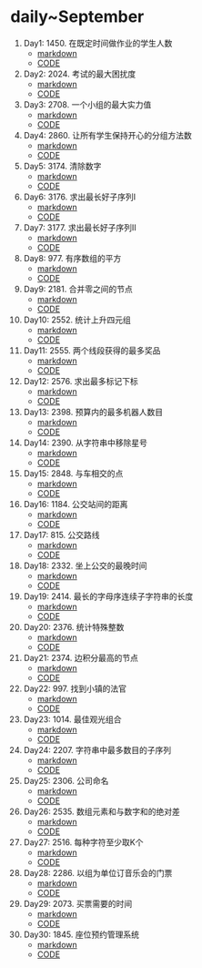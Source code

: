 # daily~September
1. Day1: 1450. 在既定时间做作业的学生人数
    - [markdown](/md/all/1450.md)
    - [CODE](/src/main/java/com/hyperboat/daily/y2024/m09/d01/LC1450.java)
2. Day2: 2024. 考试的最大困扰度
    - [markdown](/md/all/2024.md)
    - [CODE](/src/main/java/com/hyperboat/daily/y2024/m09/d02/LC2024.java)
3. Day3: 2708. 一个小组的最大实力值
    - [markdown](/md/all/2708.md)
    - [CODE](/src/main/java/com/hyperboat/daily/y2024/m09/d03/LC2708.java)
4. Day4: 2860. 让所有学生保持开心的分组方法数
    - [markdown](/md/all/2860.md)
    - [CODE](/src/main/java/com/hyperboat/daily/y2024/m09/d04/LC2860.java)
5. Day5: 3174. 清除数字
    - [markdown](/md/all/3174.md)
    - [CODE](/src/main/java/com/hyperboat/daily/y2024/m09/d05/LC3174.java)
6. Day6: 3176. 求出最长好子序列I
    - [markdown](/md/all/3176.md)
    - [CODE](/src/main/java/com/hyperboat/daily/y2024/m09/d06/LC3176.java)
7. Day7: 3177. 求出最长好子序列II
    - [markdown](/md/all/3177.md)
    - [CODE](/src/main/java/com/hyperboat/daily/y2024/m09/d07/LC3177.java)
8. Day8: 977. 有序数组的平方
    - [markdown](/md/all/977.md)
    - [CODE](/src/main/java/com/hyperboat/daily/y2024/m09/d08/LC977.java)
9. Day9: 2181. 合并零之间的节点
    - [markdown](/md/all/2181.md)
    - [CODE](/src/main/java/com/hyperboat/daily/y2024/m09/d09/LC2181.java)
10. Day10: 2552. 统计上升四元组
    - [markdown](/md/all/2552.md)
    - [CODE](/src/main/java/com/hyperboat/daily/y2024/m09/d10/LC2552.java)
11. Day11: 2555. 两个线段获得的最多奖品
    - [markdown](/md/all/2555.md)
    - [CODE](/src/main/java/com/hyperboat/daily/y2024/m09/d11/LC2555.java)
12. Day12: 2576. 求出最多标记下标
    - [markdown](/md/all/2576.md)
    - [CODE](/src/main/java/com/hyperboat/daily/y2024/m09/d12/LC2576.java)
13. Day13: 2398. 预算内的最多机器人数目
    - [markdown](/md/all/2398.md)
    - [CODE](/src/main/java/com/hyperboat/daily/y2024/m09/d13/LC2398.java)
14. Day14: 2390. 从字符串中移除星号
    - [markdown](/md/all/2390.md)
    - [CODE](/src/main/java/com/hyperboat/daily/y2024/m09/d14/LC2390.java)
15. Day15: 2848. 与车相交的点
    - [markdown](/md/all/2848.md)
    - [CODE](/src/main/java/com/hyperboat/daily/y2024/m09/d15/LC2848.java)
16. Day16: 1184. 公交站间的距离
    - [markdown](/md/all/1184.md)
    - [CODE](/src/main/java/com/hyperboat/daily/y2024/m09/d16/LC1184.java)
17. Day17: 815. 公交路线
    - [markdown](/md/all/815.md)
    - [CODE](/src/main/java/com/hyperboat/daily/y2024/m09/d17/LC815.java)
18. Day18: 2332. 坐上公交的最晚时间
    - [markdown](/md/all/2332.md)
    - [CODE](/src/main/java/com/hyperboat/daily/y2024/m09/d18/LC2332.java)
19. Day19: 2414. 最长的字母序连续子字符串的长度
    - [markdown](/md/all/2414.md)
    - [CODE](/src/main/java/com/hyperboat/daily/y2024/m09/d19/LC2414.java)
20. Day20: 2376. 统计特殊整数
    - [markdown](/md/all/2376.md)
    - [CODE](/src/main/java/com/hyperboat/daily/y2024/m09/d20/LC2376.java)
21. Day21: 2374. 边积分最高的节点
    - [markdown](/md/all/2374.md)
    - [CODE](/src/main/java/com/hyperboat/daily/y2024/m09/d21/LC2374.java)
22. Day22: 997. 找到小镇的法官
    - [markdown](/md/all/997.md)
    - [CODE](/src/main/java/com/hyperboat/daily/y2024/m09/d22/LC997.java)
23. Day23: 1014. 最佳观光组合
    - [markdown](/md/all/1014.md)
    - [CODE](/src/main/java/com/hyperboat/daily/y2024/m09/d23/LC1014.java)
24. Day24: 2207. 字符串中最多数目的子序列
    - [markdown](/md/all/2207.md)
    - [CODE](/src/main/java/com/hyperboat/daily/y2024/m09/d24/LC2207.java)
25. Day25: 2306. 公司命名
    - [markdown](/md/all/2306.md)
    - [CODE](/src/main/java/com/hyperboat/daily/y2024/m09/d25/LC2306.java)
26. Day26: 2535. 数组元素和与数字和的绝对差
    - [markdown](/md/all/2535.md)
    - [CODE](/src/main/java/com/hyperboat/daily/y2024/m09/d26/LC2535.java)
27. Day27: 2516. 每种字符至少取K个
    - [markdown](/md/all/2516.md)
    - [CODE](/src/main/java/com/hyperboat/daily/y2024/m09/d27/LC2516.java)
28. Day28: 2286. 以组为单位订音乐会的门票
    - [markdown](/md/all/2286.md)
    - [CODE](/src/main/java/com/hyperboat/daily/y2024/m09/d28/LC2286.java)
29. Day29: 2073. 买票需要的时间
    - [markdown](/md/all/2073.md)
    - [CODE](/src/main/java/com/hyperboat/daily/y2024/m09/d29/LC2073.java)
30. Day30: 1845. 座位预约管理系统
    - [markdown](/md/all/1845.md)
    - [CODE](/src/main/java/com/hyperboat/daily/y2024/m09/d30/LC1845.java)